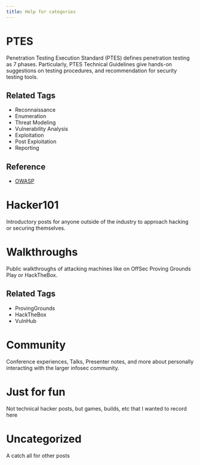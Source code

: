 ```yaml
---
title: Help for categories
---
```


#  PTES

Penetration Testing Execution Standard (PTES) defines penetration testing as 7 phases. Particularly, PTES Technical Guidelines give hands-on suggestions on testing procedures, and recommendation for security testing tools.

## Related Tags

- Reconnaissance
- Enumeration
- Threat Modeling
- Vulnerability Analysis
- Exploitation
- Post Exploitation
- Reporting

## Reference

- [OWASP](https://owasp.org/www-project-web-security-testing-guide/latest/3-The_OWASP_Testing_Framework/1-Penetration_Testing_Methodologies#penetration-testing-execution-standard)

# Hacker101

Introductory posts for anyone outside of the industry to approach hacking or securing themselves.

# Walkthroughs

Public walkthroughs of attacking machines like on OffSec Proving Grounds Play or HackTheBox.

## Related Tags

- ProvingGrounds
- HackTheBox
- VulnHub

# Community

Conference experiences, Talks, Presenter notes, and more about personally interacting with the larger infosec community.

# Just for fun

Not technical hacker posts, but games, builds, etc that I wanted to record here

# Uncategorized

A catch all for other posts